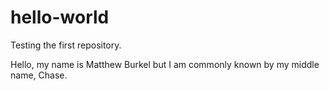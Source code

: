 # hello-world
Testing the first repository.

Hello, my name is Matthew Burkel but I am commonly known by my middle name, Chase.
